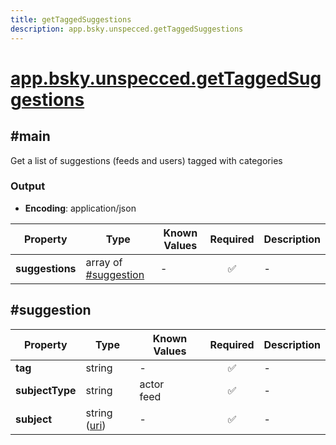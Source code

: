 ```yaml
---
title: getTaggedSuggestions
description: app.bsky.unspecced.getTaggedSuggestions
---
```


# [app.bsky.unspecced.getTaggedSuggestions](https://github.com/myConsciousness/atproto.dart/blob/main/lexicons/app/bsky/unspecced/getTaggedSuggestions.json)

## #main

Get a list of suggestions (feeds and users) tagged with categories

### Output

- **Encoding**: application/json

| Property | Type | Known Values | Required | Description |
| --- | --- | --- | :---: | --- |
| **suggestions** | array of [#suggestion](#suggestion) | - | ✅ | - |

## #suggestion

| Property | Type | Known Values | Required | Description |
| --- | --- | --- | :---: | --- |
| **tag** | string | - | ✅ | - |
| **subjectType** | string | actor<br/>feed | ✅ | - |
| **subject** | string ([uri](https://atproto.com/specs/lexicon#uri)) | - | ✅ | - |
